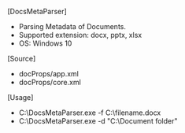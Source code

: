 [DocsMetaParser]
- Parsing Metadata of Documents.
- Supported extension: docx, pptx, xlsx
- OS: Windows 10

[Source]
- docProps/app.xml
- docProps/core.xml

[Usage]
- C:\DocsMetaParser.exe -f C:\filename.docx
- C:\DocsMetaParser.exe  -d "C:\Document folder"

